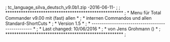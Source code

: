 ; tc_language_silva_deutsch_v9.0b1.zip -2016-06-11-
;
;    *****************************************************
;    *  Menu für Total Commander v9.00 mit (fast) allen  *
;    *  internen Commandos und allen Standard-ShortCuts  *
;    *                    Version 1.5                    *
;    * ------------------------------------------------- *
;    *             Last changed: 10/06/2016              *
;    *        von Jens Grohmann ()       *
;    *****************************************************
;

